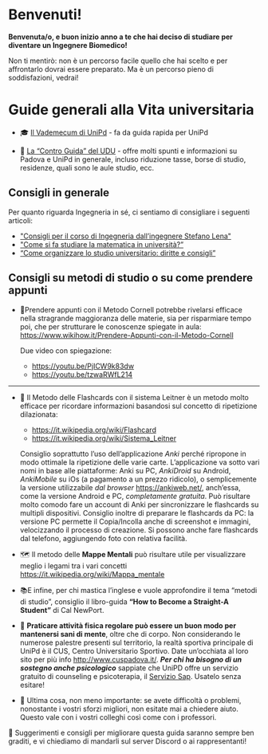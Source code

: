# Benvenuti!

**Benvenuta/o, e buon inizio anno a te che hai deciso di studiare per diventare un Ingegnere Biomedico!**

Non ti mentirò: non è un percorso facile quello che hai scelto e per affrontarlo dovrai essere preparato. Ma è un percorso pieno di soddisfazioni, vedrai!


# Guide generali alla Vita universitaria

- 🎓 [Il Vademecum di UniPd](https://www.spgi.unipd.it/corsi/guida-rapida-gli-studenti) - fa da guida rapida per UniPd

- 📕 [La “Contro Guida” del UDU](http://tiny.cc/ControGuidaUDU) - offre molti spunti e informazioni su Padova e UniPd in generale, incluso riduzione tasse, borse di studio, residenze, quali sono le aule studio, ecc.


## Consigli in generale

Per quanto riguarda Ingegneria in sé, ci sentiamo di consigliare i seguenti articoli:

- ["Consigli per il corso di Ingegneria dall’ingegnere Stefano Lena"](http://tiny.cc/consigliIngegneria)
- ["Come si fa studiare la matematica in università?”](http://www1.mate.polimi.it/~bramanti/corsi/consigli.htm)
- [“Come organizzare lo studio universitario: diritte e consigli”](https://udine.unicusano.it/studiare-a-udine/come-organizzare-lo-studio-universitario/)

## Consigli su metodi di studio o su come prendere appunti

- 📜Prendere appunti con il Metodo Cornell potrebbe rivelarsi efficace nella stragrande maggioranza delle materie, sia per risparmiare tempo poi, che per strutturare le conoscenze spiegate in aula:
    https://www.wikihow.it/Prendere-Appunti-con-il-Metodo-Cornell

    Due video con spiegazione:
  - https://youtu.be/PjICW9k83dw
  - https://youtu.be/tzwaRWfL214
---------------

- 🎴 Il Metodo delle Flashcards con il sistema Leitner è un metodo molto efficace per ricordare informazioni basandosi sul concetto di ripetizione dilazionata:
  - https://it.wikipedia.org/wiki/Flashcard
  - https://it.wikipedia.org/wiki/Sistema_Leitner

  Consiglio soprattutto l’uso dell’applicazione *Anki* perché ripropone in modo ottimale la ripetizione delle varie carte. L’applicazione va sotto vari nomi in base alle piattaforme: Anki su PC, *AnkiDroid* su Android, *AnkiMobile* su iOs (a pagamento a un prezzo ridicolo), o semplicemente la versione utilizzabile *dal browser* https://ankiweb.net/, anch’essa, come la versione Android e PC, *completamente gratuita*. Può risultare molto comodo fare un account di Anki per sincronizzare le flashcards su multipli dispositivi. Consiglio inoltre di preparare le flashcards da PC: la versione PC permette il Copia/Incolla anche di screenshot e immagini, velocizzando il processo di creazione. Si possono anche fare flashcards dal telefono, aggiungendo foto con relativa facilità.

- 🗺 Il metodo delle **Mappe Mentali** può risultare utile per visualizzare meglio i legami tra i vari concetti https://it.wikipedia.org/wiki/Mappa_mentale
- 📚E infine, per chi mastica l’inglese e vuole approfondire il tema “metodi di studio”, consiglio il libro-guida **“How to Become a Straight-A Student”** di Cal NewPort.
- 🏅 **Praticare attività fisica regolare può essere un buon modo per mantenersi sani di mente**, oltre che di corpo.
Non considerando le numerose palestre presenti sul territorio, la realtà sportiva principale di UniPd è il CUS, Centro Universitario Sportivo. Date un’occhiata al loro sito per più info http://www.cuspadova.it/. ***Per chi ha bisogno di un sostegno anche psicologico*** sappiate che UniPD offre un servizio gratuito di counseling e psicoterapia, il [Servizio Sap](https://www.unipd.it/sap). Usatelo senza esitare!
- 💊 Ultima cosa, non meno importante: se avete difficoltà o problemi, nonostante i vostri sforzi migliori, non esitate mai a chiedere aiuto. Questo vale con i vostri colleghi così come con i professori. 


👷‍ Suggerimenti e consigli per migliorare questa guida saranno sempre ben graditi, e vi chiediamo di mandarli sul server Discord o ai rappresentanti!
